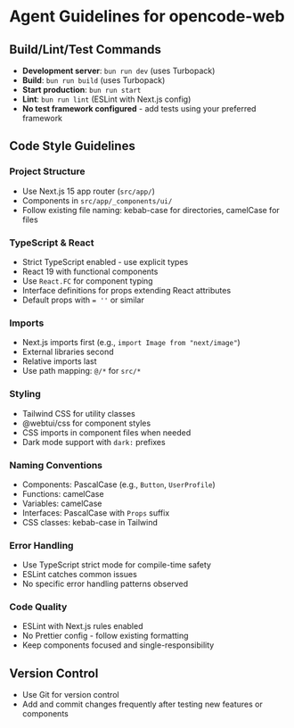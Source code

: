 # Agent Guidelines for opencode-web

## Build/Lint/Test Commands

- **Development server**: `bun run dev` (uses Turbopack)
- **Build**: `bun run build` (uses Turbopack)
- **Start production**: `bun run start`
- **Lint**: `bun run lint` (ESLint with Next.js config)
- **No test framework configured** - add tests using your preferred framework

## Code Style Guidelines

### Project Structure
- Use Next.js 15 app router (`src/app/`)
- Components in `src/app/_components/ui/`
- Follow existing file naming: kebab-case for directories, camelCase for files

### TypeScript & React
- Strict TypeScript enabled - use explicit types
- React 19 with functional components
- Use `React.FC` for component typing
- Interface definitions for props extending React attributes
- Default props with `= ''` or similar

### Imports
- Next.js imports first (e.g., `import Image from "next/image"`)
- External libraries second
- Relative imports last
- Use path mapping: `@/*` for `src/*`

### Styling
- Tailwind CSS for utility classes
- @webtui/css for component styles
- CSS imports in component files when needed
- Dark mode support with `dark:` prefixes

### Naming Conventions
- Components: PascalCase (e.g., `Button`, `UserProfile`)
- Functions: camelCase
- Variables: camelCase
- Interfaces: PascalCase with `Props` suffix
- CSS classes: kebab-case in Tailwind

### Error Handling
- Use TypeScript strict mode for compile-time safety
- ESLint catches common issues
- No specific error handling patterns observed

### Code Quality
- ESLint with Next.js rules enabled
- No Prettier config - follow existing formatting
- Keep components focused and single-responsibility

## Version Control
- Use Git for version control
- Add and commit changes frequently after testing new features or components
